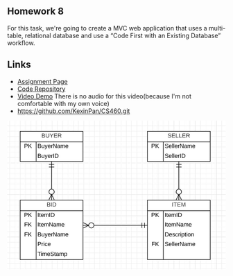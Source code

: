 ## Homework 8

For this task, we're going to create a MVC web application that uses a multi-table, relational database and use a “Code First with an Existing Database” workflow.

## Links

* [Assignment Page](http://www.wou.edu/~morses/classes/cs46x/assignments/HW8_1819.html)
* [Code Repository](https://github.com/KexinPan/CS460/tree/master/HW8Two)
* [Video Demo](https://youtu.be/KKjnPv83tFA) There is no audio for this video(because I'm not comfortable with my own voice)
* https://github.com/KexinPan/CS460.git

![ER diagram](ER-diagram.jpg)


